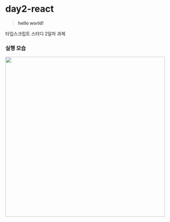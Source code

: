 # day2-react

> **hello world!**

타입스크립트 스터디 2일차 과제

### 실행 모습

<img width=500 src='https://github.com/MayOwall/typescript-study/assets/97934878/5a0093e6-1c87-4d8c-8f1e-7a2075c11346' />
